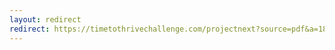 ```yaml
---
layout: redirect
redirect: https://timetothrivechallenge.com/projectnext?source=pdf&a=1899
---
```


